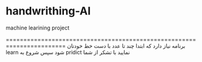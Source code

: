 # handwrithing-AI
machine learining project

=======================================================================
برنامه نیاز دارد که ابتدا چند تا عدد با دست خط خودتان learn شود سپس شروع به pridict نمایید 
با تشکر از شما
